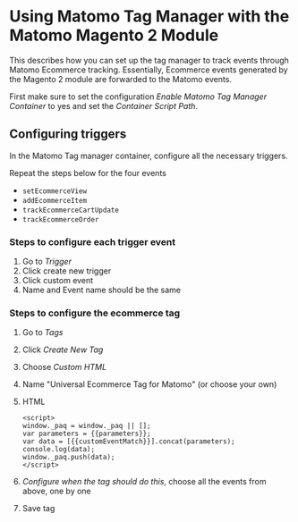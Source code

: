 # Using Matomo Tag Manager with the Matomo Magento 2 Module

This describes how you can set up the tag manager to track events through Matomo Ecommerce tracking.
Essentially, Ecommerce events generated by the Magento 2 module are forwarded to the Matomo events.

First make sure to set the configuration *Enable Matomo Tag Manager Container* to yes and set the *Container Script Path*.

## Configuring triggers

In the Matomo Tag manager container, configure all the necessary triggers.

Repeat the steps below for the four events

* `setEcommerceView`
* `addEcommerceItem`
* `trackEcommerceCartUpdate`
* `trackEcommerceOrder`

### Steps to configure each trigger event

1. Go to *Trigger*
2. Click create new trigger
3. Click custom event 
4. Name and Event name should be the same
   
### Steps to configure the ecommerce tag

1. Go to *Tags*
2. Click *Create New Tag*
3. Choose *Custom HTML*
4. Name "Universal Ecommerce Tag for Matomo" (or choose your own)
5. HTML
    ```
    <script>
    window._paq = window._paq || [];
    var parameters = {{parameters}};
    var data = [{{customEventMatch}}].concat(parameters);
    console.log(data);
    window._paq.push(data);
    </script>
    ```

6. *Configure when the tag should do this*, choose all the events from above, one by one
7. Save tag
